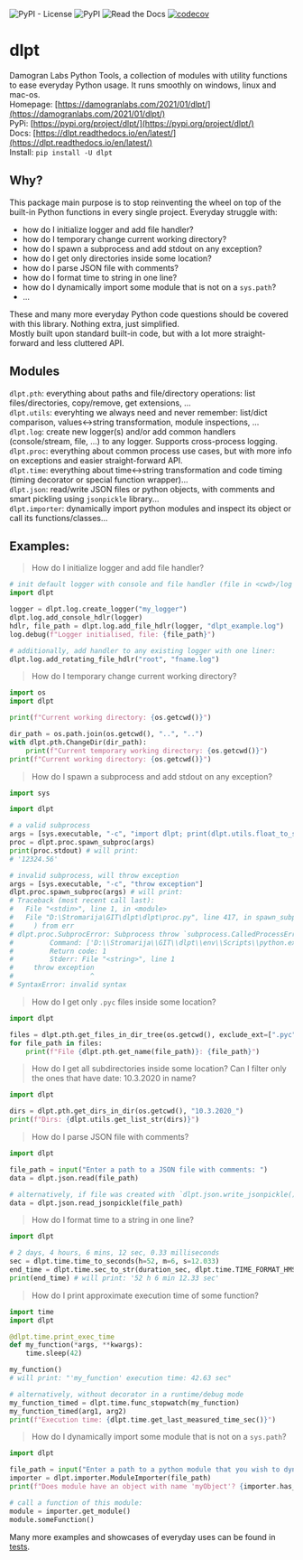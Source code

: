 ![PyPI - License](https://img.shields.io/pypi/l/dlpt)
![PyPI](https://img.shields.io/pypi/v/dlpt)
![Read the Docs](https://img.shields.io/readthedocs/dlpt)
[![codecov](https://codecov.io/gh/damogranlabs/dlpt/branch/main/graph/badge.svg?token=9RXXPWZHRF)](https://codecov.io/gh/damogranlabs/dlpt)

# dlpt
Damogran Labs Python Tools, a collection of modules with utility functions to ease everyday Python 
usage. It runs smoothly on windows, linux and mac-os.  
Homepage: [https://damogranlabs.com/2021/01/dlpt/](https://damogranlabs.com/2021/01/dlpt/)  
PyPi: [https://pypi.org/project/dlpt/](https://pypi.org/project/dlpt/)  
Docs: [https://dlpt.readthedocs.io/en/latest/](https://dlpt.readthedocs.io/en/latest/)  
Install: `pip install -U dlpt`  

## Why?
This package main purpose is to stop reinventing the wheel on top of the built-in Python functions 
in every single project. Everyday struggle with:
* how do I initialize logger and add file handler?
* how do I temporary change current working directory?
* how do I spawn a subprocess and add stdout on any exception?
* how do I get only directories inside some location?
* how do I parse JSON file with comments?
* how do I format time to string in one line?
* how do I dynamically import some module that is not on a `sys.path`?
* ...

These and many more everyday Python code questions should be covered with this library. Nothing extra,
just simplified.  
Mostly built upon standard built-in code, but with a lot more straight-forward and less cluttered API.

## Modules
`dlpt.pth`: everything about paths and file/directory operations: list files/directories, copy/remove, get extensions, ...  
`dlpt.utils`: everyhting we always need and never remember: list/dict comparison, values<->string transformation, module inspections, ...  
`dlpt.log`: create new logger(s) and/or add common handlers (console/stream, file, ...) to any logger. Supports cross-process logging.  
`dlpt.proc`: everything about common process use cases, but with more info on exceptions and easier straight-forward API.  
`dlpt.time`: everything about time<->string transformation and code timing (timing decorator or special function wrapper)...  
`dlpt.json`: read/write JSON files or python objects, with comments and smart pickling using `jsonpickle` library...  
`dlpt.importer`: dynamically import python modules and inspect its object or call its functions/classes...


## Examples:  
> How do I initialize logger and add file handler?
```python
# init default logger with console and file handler (file in <cwd>/log sub-directory)
import dlpt

logger = dlpt.log.create_logger("my_logger")
dlpt.log.add_console_hdlr(logger)
hdlr, file_path = dlpt.log.add_file_hdlr(logger, "dlpt_example.log")
log.debug(f"Logger initialised, file: {file_path}")

# additionally, add handler to any existing logger with one liner:
dlpt.log.add_rotating_file_hdlr("root", "fname.log")
```

> How do I temporary change current working directory?
```python
import os
import dlpt

print(f"Current working directory: {os.getcwd()}")

dir_path = os.path.join(os.getcwd(), "..", "..")
with dlpt.pth.ChangeDir(dir_path):
    print(f"Current temporary working directory: {os.getcwd()}")
print(f"Current working directory: {os.getcwd()}")
```

> How do I spawn a subprocess and add stdout on any exception?
```python
import sys

import dlpt

# a valid subprocess
args = [sys.executable, "-c", "import dlpt; print(dlpt.utils.float_to_str(12324.56))"]
proc = dlpt.proc.spawn_subproc(args)
print(proc.stdout) # will print:
# '12324.56'

# invalid subprocess, will throw exception
args = [sys.executable, "-c", "throw exception"]
dlpt.proc.spawn_subproc(args) # will print:
# Traceback (most recent call last):
#   File "<stdin>", line 1, in <module>
#   File "D:\Stromarija\GIT\dlpt\dlpt\proc.py", line 417, in spawn_subproc
#     ) from err
# dlpt.proc.SubprocError: Subprocess throw `subprocess.CalledProcessError` exception.
#         Command: ['D:\\Stromarija\\GIT\\dlpt\\env\\Scripts\\python.exe', '-c', 'throw exception']
#         Return code: 1
#         Stderr: File "<string>", line 1
#     throw exception
#                   ^
# SyntaxError: invalid syntax
```

> How do I get only `.pyc` files inside some location?
```python
import dlpt

files = dlpt.pth.get_files_in_dir_tree(os.getcwd(), exclude_ext=[".pyc"])
for file_path in files:
    print(f"File {dlpt.pth.get_name(file_path)}: {file_path}")
```

> How do I get all subdirectories inside some location? Can I filter only the ones that have date: 10.3.2020 in name?
```python
import dlpt

dirs = dlpt.pth.get_dirs_in_dir(os.getcwd(), "10.3.2020_")
print(f"Dirs: {dlpt.utils.get_list_str(dirs)}")
```

> How do I parse JSON file with comments?
```python
import dlpt

file_path = input("Enter a path to a JSON file with comments: ")
data = dlpt.json.read(file_path)

# alternatively, if file was created with `dlpt.json.write_jsonpickle()`, user can:
data = dlpt.json.read_jsonpickle(file_path)
```

> How do I format time to a string in one line?
```python
import dlpt

# 2 days, 4 hours, 6 mins, 12 sec, 0.33 milliseconds
sec = dlpt.time.time_to_seconds(h=52, m=6, s=12.033)
end_time = dlpt.time.sec_to_str(duration_sec, dlpt.time.TIME_FORMAT_HMS_STRING)
print(end_time) # will print: '52 h 6 min 12.33 sec'
```

> How do I print approximate execution time of some function?
```python
import time
import dlpt

@dlpt.time.print_exec_time
def my_function(*args, **kwargs):
    time.sleep(42)

my_function()
# will print: "'my_function' execution time: 42.63 sec"

# alternatively, without decorator in a runtime/debug mode
my_function_timed = dlpt.time.func_stopwatch(my_function)
my_function_timed(arg1, arg2)
print(f"Execution time: {dlpt.time.get_last_measured_time_sec()}")
```

> How do I dynamically import some module that is not on a `sys.path`?
```python
import dlpt

file_path = input("Enter a path to a python module that you wish to dynamically import:")
importer = dlpt.importer.ModuleImporter(file_path)
print(f"Does module have an object with name 'myObject'? {importer.has_object('myObject')}")

# call a function of this module:
module = importer.get_module()
module.someFunction()
```

Many more examples and showcases of everyday uses can be found in [tests](https://github.com/damogranlabs/dlpt/tree/main/tests]). 


